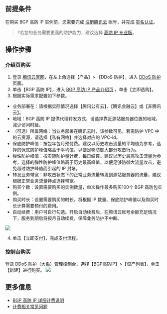 ## 前提条件

在购买 BGP 高防 IP  实例前，您需要完成 [注册腾讯云](https://cloud.tencent.com/document/product/378/17985) 账号，并完成 [实名认证](https://cloud.tencent.com/document/product/378/3629)。

> ?若您的业务需要更高的防护能力，建议选择 [高防 IP 专业版](https://cloud.tencent.com/document/product/1005/30831)。

## 操作步骤

### 介绍页购买

1. 登录 [腾讯云官网](https://cloud.tencent.com/)，在左上角选择【产品】> 【DDoS 防护】，进入 [DDoS 防护](https://cloud.tencent.com/product/ddos) 页面。
2. 单击【BGP 高防 IP】，进入 [BGP 高防 IP 产品介绍页](https://cloud.tencent.com/product/ddos-bgpip) ，单击【立即选购】。
3. 根据实际需求配置如下参数。

 - 业务部署在：请根据实际情况选择【腾讯公有云】、【腾讯金融云】或【非腾讯云】。
 - 地域：BGP 高防 IP 提供代理转发方式，请选择靠近源站服务器位置的地域，减少访问时延。
 - （可选）所属网络：当业务部署在腾讯云时，该参数可见。若需防护 VPC 中的云资源，请选择【私有网络】并选择对应的 VPC-id。
 - 保底防护峰值：按包年包月预付费。建议以历史攻击流量的平均值为参考，选择的保底防护峰值略高于平均值，以便足够防御大部分攻击行为。
 - 弹性防护峰值：按实际防护量计费，每日结算。建议以历史最高攻击流量为参考，选择的弹性防护峰值略高于历史最高峰值，以便足够防御大流量攻击，避免超过防护峰值而引起的 IP 封堵。
 - 转发业务带宽：非攻击状态下的正常业务流量转发到源站服务器的流量，建议根据正常业务流量特点选择带宽。
 - 购买个数：设置需要购买的实例数量，单次操作最多购买100个 BGP 高防包实例。
 - 购买时长：设置需要购买的时长，将根据 IP 数量、保底防护峰值以及购买时长计算需要预付的费用。
 - 自动续费：用户可自行勾选。开启自动续费后，在腾讯云账号余额充足情况下，服务到期后将按月自动续费，保障业务防护不中断。

 ![](https://main.qcloudimg.com/raw/f2f04d4e4ee8d944ba6a324e3dfa9250.png)

4. 单击【立即支付】，完成支付流程。

### 控制台购买

登录 [DDoS 防护（大禹）管理控制台](https://console.cloud.tencent.com/dayu/overview)，选择【BGP高防IP】>【资产列表】，单击【新建】进行购买。
   ![](https://main.qcloudimg.com/raw/ef6f8880b58db6493f64f67c64a71286.png)

## 更多信息

- [BGP 高防 IP 详细计费说明](https://cloud.tencent.com/document/product/1014/31100)
- [计费相关常见问题](https://cloud.tencent.com/document/product/1014/31140)
